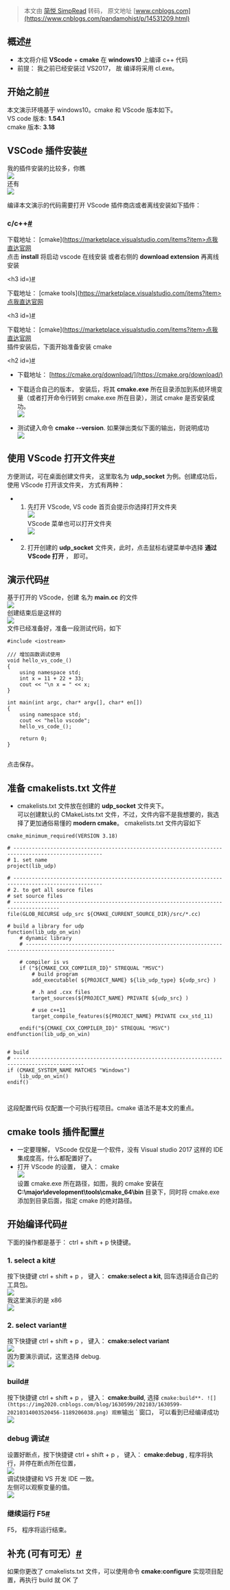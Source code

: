 > 本文由 [简悦 SimpRead](http://ksria.com/simpread/) 转码， 原文地址 [www.cnblogs.com](https://www.cnblogs.com/pandamohist/p/14531209.html)

概述[#](#350416337)
-----------------

*   本文将介绍 **VScode** + **cmake** 在 **windows10** 上编译 c++ 代码
*   前提： 我之前已经安装过 VS2017， 故 编译将采用 cl.exe。

开始之前[#](#1921593250)
--------------------

本文演示环境基于 windows10。cmake 和 VScode 版本如下。  
VS code 版本: **1.54.1**  
cmake 版本: **3.18**

VSCode 插件安装[#](#1780945158)
---------------------------

我的插件安装的比较多，你瞧  
[![](https://img2020.cnblogs.com/blog/1630599/202103/1630599-20210313235112313-523511022.png)](https://img2020.cnblogs.com/blog/1630599/202103/1630599-20210313235112313-523511022.png)  
还有  
[![](https://img2020.cnblogs.com/blog/1630599/202103/1630599-20210313235147620-1949480418.png)](https://img2020.cnblogs.com/blog/1630599/202103/1630599-20210313235147620-1949480418.png)

编译本文演示的代码需要打开 VScode 插件商店或者离线安装如下插件：

### c/c++[#](#558805250)

下载地址： [cmake](https://marketplace.visualstudio.com/items?item>点我直达官网</a><br>
点击 <strong>install</strong> 将启动 vscode 在线安装 或者右侧的 <strong>download extension</strong> 再离线安装</p><p></p><h3 id=)[#](#724028812)

下载地址： [cmake tools](https://marketplace.visualstudio.com/items?item>点我直达官网</a></p><p></p><h3 id=)[#](#2523530217)

下载地址： [cmake](https://marketplace.visualstudio.com/items?item>点我直达官网</a><br>
插件安装后，下面开始准备安装 cmake</p><p></p><h2 id=)[#](#2402554638)

*   下载地址： [https://cmake.org/download/](https://cmake.org/download/)
    
*   下载适合自己的版本， 安装后，将其 **cmake.exe** 所在目录添加到系统环境变量（或者打开命令行转到 cmake.exe 所在目录），测试 cmake 是否安装成功。  
    [![](https://img2020.cnblogs.com/blog/1630599/202103/1630599-20210314000232733-929125967.png)](https://img2020.cnblogs.com/blog/1630599/202103/1630599-20210314000232733-929125967.png)
    
*   测试键入命令 **cmake --version**. 如果弹出类似下面的输出，则说明成功  
    [![](https://img2020.cnblogs.com/blog/1630599/202103/1630599-20210314000447407-9837792.png)](https://img2020.cnblogs.com/blog/1630599/202103/1630599-20210314000447407-9837792.png)
    

使用 VScode 打开文件夹[#](#2815969611)
-------------------------------

方便测试，可在桌面创建文件夹， 这里取名为 **udp_socket** 为例。创建成功后，使用 VScode 打开该文件夹， 方式有两种：

*   1. 先打开 VScode, VS code 首页会提示你选择打开文件夹  
    [![](https://img2020.cnblogs.com/blog/1630599/202103/1630599-20210314000832490-969075732.png)](https://img2020.cnblogs.com/blog/1630599/202103/1630599-20210314000832490-969075732.png)  
    VScode 菜单也可以打开文件夹  
    [![](https://img2020.cnblogs.com/blog/1630599/202103/1630599-20210314000920291-1653052529.png)](https://img2020.cnblogs.com/blog/1630599/202103/1630599-20210314000920291-1653052529.png)
*   2. 打开创建的 **udp_socket** 文件夹，此时，点击鼠标右键菜单中选择 **通过 VScode 打开** ， 即可。

演示代码[#](#3464291670)
--------------------

基于打开的 VScode，创建 名为 **main.cc** 的文件  
[![](https://img2020.cnblogs.com/blog/1630599/202103/1630599-20210314001252198-358522818.png)](https://img2020.cnblogs.com/blog/1630599/202103/1630599-20210314001252198-358522818.png)  
创建结束后是这样的  
[![](https://img2020.cnblogs.com/blog/1630599/202103/1630599-20210314001326763-1200549382.png)](https://img2020.cnblogs.com/blog/1630599/202103/1630599-20210314001326763-1200549382.png)  
文件已经准备好，准备一段测试代码，如下

```
#include <iostream>

/// 增加函数调试使用
void hello_vs_code_()
{
    using namespace std;
    int x = 11 + 22 + 33;
    cout << "\n x = " << x;
}

int main(int argc, char* argv[], char* en[])
{
    using namespace std;
    cout << "hello vscode";
    hello_vs_code_();

    return 0;   
}


```

点击保存。

准备 cmakelists.txt 文件[#](#3008193398)
------------------------------------

*   cmakelists.txt 文件放在创建的 **udp_socket** 文件夹下。  
    可以创建默认的 CMakeLists.txt 文件，不过，文件内容不是我想要的，我选择了更加通俗易懂的 **modern cmake**。 cmakelists.txt 文件内容如下

```
cmake_minimum_required(VERSION 3.18)

# ---------------------------------------------------------------------------------------------------
# 1. set name
project(lib_udp)

# ---------------------------------------------------------------------------------------------------
# 2. to get all source files
# set source files
# -------------------------------------------------------------------------------------
file(GLOB_RECURSE udp_src ${CMAKE_CURRENT_SOURCE_DIR}/src/*.cc)

# build a library for udp
function(lib_udp_on_win)
	# dynamic library
	# ---------------------------------------------------------------------------------------------------

	# compiler is vs
	if ("${CMAKE_CXX_COMPILER_ID}" STREQUAL "MSVC")
		# build program
		add_executable( ${PROJECT_NAME} ${lib_udp_type} ${udp_src} )

		# .h and .cxx files
		target_sources(${PROJECT_NAME} PRIVATE ${udp_src} )

		# use c++11
		target_compile_features(${PROJECT_NAME} PRIVATE cxx_std_11)

	endif("${CMAKE_CXX_COMPILER_ID}" STREQUAL "MSVC")
endfunction(lib_udp_on_win)


# build  
# ---------------------------------------------------------------------------------------------
if (CMAKE_SYSTEM_NAME MATCHES "Windows")
	lib_udp_on_win()
endif()



```

这段配置代码 仅配置一个可执行程项目。cmake 语法不是本文的重点。

cmake tools 插件配置[#](#3526955335)
--------------------------------

*   一定要理解， VScode 仅仅是一个软件，没有 Visual studio 2017 这样的 IDE 集成度高，什么都配置好了。
*   打开 VScode 的设置， 键入： cmake  
    [![](https://img2020.cnblogs.com/blog/1630599/202103/1630599-20210314002418384-1557173994.png)](https://img2020.cnblogs.com/blog/1630599/202103/1630599-20210314002418384-1557173994.png)  
    设置 cmake.exe 所在路径，如图，我的 cmake 安装在 **C:\major\development\tools\cmake_64\bin** 目录下，同时将 cmake.exe 添加到目录后面，指定 cmake 的绝对路径。

开始编译代码[#](#3435514908)
----------------------

下面的操作都是基于： ctrl + shift + p 快捷键。

### 1. select a kit[#](#2658524838)

按下快捷键 ctrl + shift + p ， 键入： **cmake:select a kit**, 回车选择适合自己的工具包。  
[![](https://img2020.cnblogs.com/blog/1630599/202103/1630599-20210314003020474-1680974525.png)](https://img2020.cnblogs.com/blog/1630599/202103/1630599-20210314003020474-1680974525.png)  
我这里演示的是 x86  
[![](https://img2020.cnblogs.com/blog/1630599/202103/1630599-20210314003056102-780893235.png)](https://img2020.cnblogs.com/blog/1630599/202103/1630599-20210314003056102-780893235.png)

### 2. select variant[#](#2013272721)

按下快捷键 ctrl + shift + p ， 键入： **cmake:select variant**  
[![](https://img2020.cnblogs.com/blog/1630599/202103/1630599-20210314003158007-1940781175.png)](https://img2020.cnblogs.com/blog/1630599/202103/1630599-20210314003158007-1940781175.png)  
因为要演示调试，这里选择 debug.  
[![](https://img2020.cnblogs.com/blog/1630599/202103/1630599-20210314003320956-524555957.png)](https://img2020.cnblogs.com/blog/1630599/202103/1630599-20210314003320956-524555957.png)

### build[#](#1153065813)

按下快捷键 ctrl + shift + p ， 键入： **cmake:build**, 选择 `cmake:build**. ![](https://img2020.cnblogs.com/blog/1630599/202103/1630599-20210314003520456-1189206038.png) 观察`输出 ` 窗口， 可以看到已经编译成功  
[![](https://img2020.cnblogs.com/blog/1630599/202103/1630599-20210314003621982-1472359560.png)](https://img2020.cnblogs.com/blog/1630599/202103/1630599-20210314003621982-1472359560.png)

### debug 调试[#](#4184791441)

设置好断点，按下快捷键 ctrl + shift + p ， 键入： **cmake:debug** , 程序将执行，并停在断点所在位置，  
[![](https://img2020.cnblogs.com/blog/1630599/202103/1630599-20210314004007022-1587597936.png)](https://img2020.cnblogs.com/blog/1630599/202103/1630599-20210314004007022-1587597936.png)  
调试快捷键和 VS 开发 IDE 一致。  
左侧可以观察变量的值。  
[![](https://img2020.cnblogs.com/blog/1630599/202103/1630599-20210314004102061-1966862805.png)](https://img2020.cnblogs.com/blog/1630599/202103/1630599-20210314004102061-1966862805.png)

### 继续运行 F5[#](#709098892)

F5， 程序将运行结束。

补充 (可有可无）[#](#1660024086)
-------------------------

如果你更改了 cmakelists.txt 文件，可以使用命令 **cmake:configure** 实现项目配置，再执行 build 就 OK 了